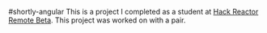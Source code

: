 #shortly-angular
This is a project I completed as a student at [Hack Reactor Remote Beta](http://www.hackreactor.com/remote-beta). This project was worked on with a pair.